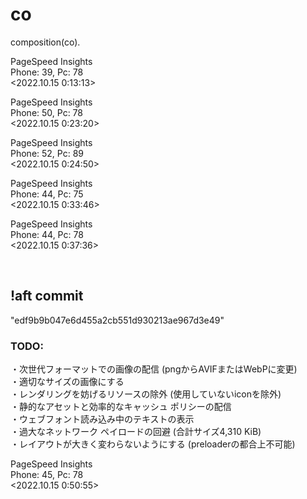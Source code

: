 # co
composition(co).

PageSpeed Insights <br>
Phone: 39, Pc: 78 <br>
<2022.10.15 0:13:13> <br>

PageSpeed Insights <br>
Phone: 50, Pc: 78 <br>
<2022.10.15 0:23:20> <br>

PageSpeed Insights <br>
Phone: 52, Pc: 89 <br>
<2022.10.15 0:24:50> <br>

PageSpeed Insights <br>
Phone: 44, Pc: 75 <br>
<2022.10.15 0:33:46> <br>

PageSpeed Insights <br>
Phone: 44, Pc: 78 <br>
<2022.10.15 0:37:36> <br>

<br>

## __!aft commit__ <br>
"edf9b9b047e6d455a2cb551d930213ae967d3e49"
### __TODO:__ ###
・次世代フォーマットでの画像の配信 (pngからAVIFまたはWebPに変更) <br>
・適切なサイズの画像にする <br>
・レンダリングを妨げるリソースの除外 (使用していないiconを除外) <br>
・静的なアセットと効率的なキャッシュ ポリシーの配信 <br>
・ウェブフォント読み込み中のテキストの表示 <br>
・過大なネットワーク ペイロードの回避 (合計サイズ4,310 KiB) <br>
・レイアウトが大きく変わらないようにする (preloaderの都合上不可能) <br>

PageSpeed Insights <br>
Phone: 45, Pc: 78 <br>
<2022.10.15 0:50:55> <br>